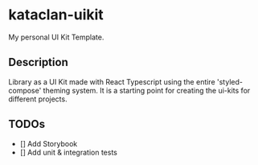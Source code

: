 # kataclan-uikit

My personal UI Kit Template.

## Description

Library as a UI Kit made with React Typescript using the entire 'styled-compose' theming system. It is a starting point for creating the ui-kits for different projects.

## TODOs

- [] Add Storybook
- [] Add unit & integration tests
